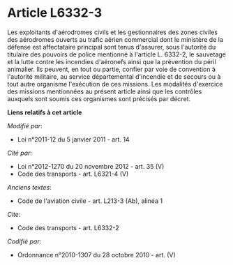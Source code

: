 # Article L6332-3

Les exploitants d'aérodromes civils et les gestionnaires des zones civiles des aérodromes ouverts au trafic aérien commercial
dont le ministère de la défense est affectataire principal sont tenus d'assurer, sous l'autorité du titulaire des pouvoirs de
police mentionné à l'article L. 6332-2, le sauvetage et la lutte contre les incendies d'aéronefs ainsi que la prévention du
péril animalier. Ils peuvent, en tout ou partie, confier par voie de convention à l'autorité militaire, au service
départemental d'incendie et de secours ou à tout autre organisme l'exécution de ces missions. Les modalités d'exercice des
missions mentionnées au présent article ainsi que les contrôles auxquels sont soumis ces organismes sont précisés par décret.

**Liens relatifs à cet article**

_Modifié par_:

  - Loi n°2011-12 du 5 janvier 2011 - art. 14

_Cité par_:

  - Loi n°2012-1270 du 20 novembre 2012 - art. 35 (V)
  - Code des transports - art. L6321-4 (V)

_Anciens textes_:

  - Code de l'aviation civile - art. L213-3 (Ab), alinéa 1

_Cite_:

  - Code des transports - art. L6332-2

_Codifié par_:

  - Ordonnance n°2010-1307 du 28 octobre 2010 - art. (V)

